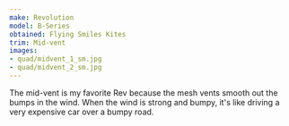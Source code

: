 ```yaml
---
make: Revolution
model: B-Series
obtained: Flying Smiles Kites
trim: Mid-vent
images:
- quad/midvent_1_sm.jpg
- quad/midvent_2_sm.jpg
---
```


The mid-vent is my favorite Rev because the mesh vents smooth out the bumps in the wind.
When the wind is strong and bumpy, it's like driving a very expensive car over a bumpy road.
